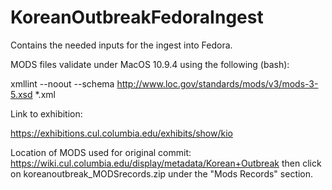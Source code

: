 KoreanOutbreakFedoraIngest
==========================

Contains the needed inputs for the ingest into Fedora.

MODS files validate under MacOS 10.9.4 using the following (bash):

xmllint --noout --schema http://www.loc.gov/standards/mods/v3/mods-3-5.xsd *.xml

Link to exhibition:

https://exhibitions.cul.columbia.edu/exhibits/show/kio

Location of MODS used for original commit:
https://wiki.cul.columbia.edu/display/metadata/Korean+Outbreak
then click on koreanoutbreak_MODSrecords.zip under the
"Mods Records" section.


